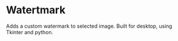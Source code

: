 # Watertmark
Adds a custom watermark to selected image. 
Built for desktop, using Tkinter and python.